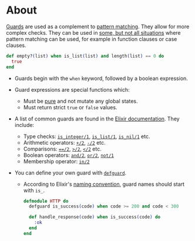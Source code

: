 # About

[Guards][guards] are used as a complement to [pattern matching][exercism-pattern-matching]. They allow for more complex checks. They can be used in [some, but not all situations][where-guards-can-be-used] where pattern matching can be used, for example in function clauses or case clauses.

```elixir
def empty?(list) when is_list(list) and length(list) == 0 do
  true
end
```

- Guards begin with the `when` keyword, followed by a boolean expression.
- Guard expressions are special functions which:
  - Must be [pure][pure-function] and not mutate any global states.
  - Must return strict `true` or `false` values.
- A list of common guards are found in the [Elixir documentation][kernel-guards]. They include:
  - Type checks: [`is_integer/1`][guard-is-integer], [`is_list/1`][guard-is-list], [`is_nil/1`][guard-is-nil] etc.
  - Arithmetic operators: [`+/2`][guard-plus], [`-/2`][guard-minus] etc.
  - Comparisons: [`==/2`][guard-equals], [`>/2`][guard-greater], [`</2`][guard-less] etc.
  - Boolean operators: [`and/2`][guard-and], [`or/2`][guard-or], [`not/1`][guard-not]
  - Membership operator: [`in/2`][guard-in]
- You can define your own guard with [`defguard`][defguard].

  - According to Elixir's [naming convention][naming], guard names should start with `is_`.

    ```elixir
    defmodule HTTP do
      defguard is_success(code) when code >= 200 and code < 300

      def handle_response(code) when is_success(code) do
        :ok
      end
    end
    ```

[guards]: https://hexdocs.pm/elixir/patterns-and-guards.html#guards
[kernel-guards]: https://hexdocs.pm/elixir/Kernel.html#guards
[pure-function]: https://gist.github.com/tomekowal/16cb4192b73fe9222de9fd09e653c03e
[guard-is-integer]: https://hexdocs.pm/elixir/Kernel.html#is_integer/1
[guard-is-list]: https://hexdocs.pm/elixir/Kernel.html#is_list/1
[guard-is-nil]: https://hexdocs.pm/elixir/Kernel.html#is_nil/1
[guard-plus]: https://hexdocs.pm/elixir/Kernel.html#+/2
[guard-minus]: https://hexdocs.pm/elixir/Kernel.html#-/2
[guard-equals]: https://hexdocs.pm/elixir/Kernel.html#==/2
[guard-greater]: https://hexdocs.pm/elixir/Kernel.html#%3E/2
[guard-less]: https://hexdocs.pm/elixir/Kernel.html#%3C/2
[guard-and]: https://hexdocs.pm/elixir/Kernel.html#and/2
[guard-or]: https://hexdocs.pm/elixir/Kernel.html#or/2
[guard-not]: https://hexdocs.pm/elixir/Kernel.html#not/1
[guard-in]: https://hexdocs.pm/elixir/Kernel.html#in/2
[defguard]: https://hexdocs.pm/elixir/Kernel.html#defguard/1
[naming]: https://hexdocs.pm/elixir/naming-conventions.html#is_-prefix-is_foo
[where-guards-can-be-used]: https://hexdocs.pm/elixir/patterns-and-guards.html#where-patterns-and-guards-can-be-used
[exercism-pattern-matching]: https://exercism.org/tracks/elixir/concepts/pattern-matching
